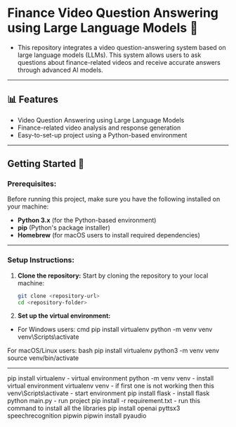 # Finance Video Question Answering using Large Language Models 🌟
- This repository integrates a video question-answering system based on large language models (LLMs). This system allows users to ask questions about finance-related videos and receive accurate answers through advanced AI models.

---

## 📊 Features
- Video Question Answering using Large Language Models
- Finance-related video analysis and response generation
- Easy-to-set-up project using a Python-based environment

--- 

## Getting Started 🚀

### Prerequisites:

Before running this project, make sure you have the following installed on your machine:

- **Python 3.x** (for the Python-based environment)
- **pip** (Python's package installer)
- **Homebrew** (for macOS users to install required dependencies)

---

### Setup Instructions:

1. **Clone the repository:**
   Start by cloning the repository to your local machine:

   ```bash
   git clone <repository-url>
   cd <repository-folder>

2. **Set up the virtual environment:**

- For Windows users:
cmd
pip install virtualenv
python -m venv venv
venv\Scripts\activate

For macOS/Linux users:
bash
pip install virtualenv
python3 -m venv venv
source venv/bin/activate

---


pip install virtualenv - virtual environment
python -m venv venv - install virtual environment
virtualenv venv - if first one is not working then this 
venv\Scripts\activate - start environment
pip install flask - install flask
python main.py - run project
pip install -r requirement.txt - run this command to install all the libraries
pip install openai pyttsx3 speechrecognition pipwin
pipwin install pyaudio


